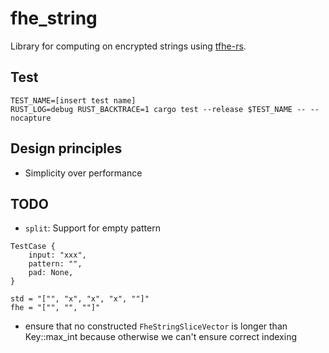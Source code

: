# fhe_string

Library for computing on encrypted strings using [tfhe-rs](https://github.com/zama-ai/tfhe-rs).

## Test

```
TEST_NAME=[insert test name]
RUST_LOG=debug RUST_BACKTRACE=1 cargo test --release $TEST_NAME -- --nocapture
```

## Design principles

- Simplicity over performance

## TODO

- `split`: Support for empty pattern
```
TestCase {
    input: "xxx",
    pattern: "",
    pad: None,
}

std = "["", "x", "x", "x", ""]"
fhe = "["", "", ""]"
```
- ensure that no constructed `FheStringSliceVector` is longer than
  Key::max_int because otherwise we can't ensure correct indexing
